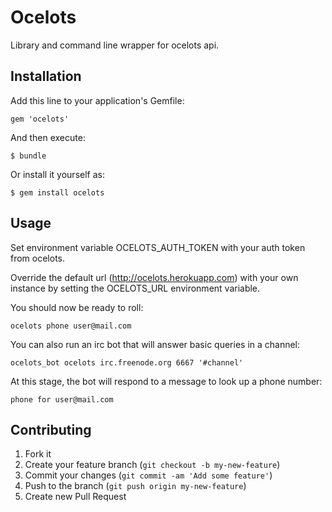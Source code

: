 # Ocelots

Library and command line wrapper for ocelots api.

## Installation

Add this line to your application's Gemfile:

    gem 'ocelots'

And then execute:

    $ bundle

Or install it yourself as:

    $ gem install ocelots

## Usage

Set environment variable OCELOTS_AUTH_TOKEN with your auth token from ocelots.

Override the default url (http://ocelots.herokuapp.com) with your own instance by setting the OCELOTS_URL environment variable.

You should now be ready to roll:

    ocelots phone user@mail.com

You can also run an irc bot that will answer basic queries in a channel:

    ocelots_bot ocelots irc.freenode.org 6667 '#channel'

At this stage, the bot will respond to a message to look up a phone number:

    phone for user@mail.com

## Contributing

1. Fork it
2. Create your feature branch (`git checkout -b my-new-feature`)
3. Commit your changes (`git commit -am 'Add some feature'`)
4. Push to the branch (`git push origin my-new-feature`)
5. Create new Pull Request